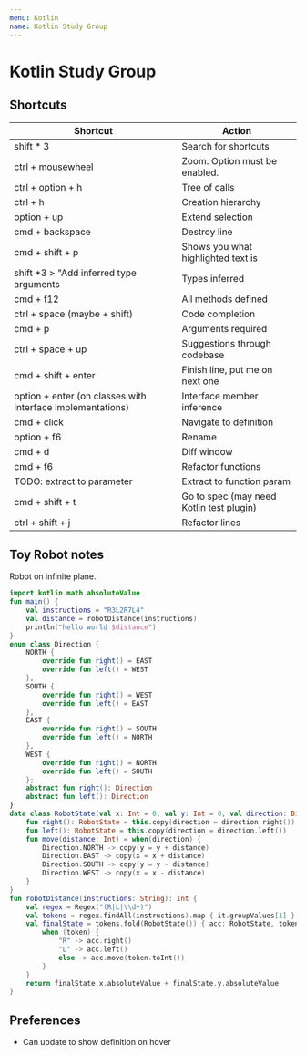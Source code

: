 ```yaml
---
menu: Kotlin
name: Kotlin Study Group
---
```


# Kotlin Study Group

## Shortcuts

| Shortcut                                                   | Action                                   |
| ---------------------------------------------------------- | ---------------------------------------- |
| shift \* 3                                                 | Search for shortcuts                     |
| ctrl + mousewheel                                          | Zoom. Option must be enabled.            |
| ctrl + option + h                                          | Tree of calls                            |
| ctrl + h                                                   | Creation hierarchy                       |
| option + up                                                | Extend selection                         |
| cmd + backspace                                            | Destroy line                             |
| cmd + shift + p                                            | Shows you what highlighted text is       |
| shift \*3 > "Add inferred type arguments                   | Types inferred                           |
| cmd + f12                                                  | All methods defined                      |
| ctrl + space (maybe + shift)                               | Code completion                          |
| cmd + p                                                    | Arguments required                       |
| ctrl + space + up                                          | Suggestions through codebase             |
| cmd + shift + enter                                        | Finish line, put me on next one          |
| option + enter (on classes with interface implementations) | Interface member inference               |
| cmd + click                                                | Navigate to definition                   |
| option + f6                                                | Rename                                   |
| cmd + d                                                    | Diff window                              |
| cmd + f6                                                   | Refactor functions                       |
| TODO: extract to parameter                                 | Extract to function param                |
| cmd + shift + t                                            | Go to spec (may need Kotlin test plugin) |
| ctrl + shift + j                                           | Refactor lines                           |

## Toy Robot notes

Robot on infinite plane.

```kotlin
import kotlin.math.absoluteValue
fun main() {
    val instructions = "R3L2R7L4"
    val distance = robotDistance(instructions)
    println("hello world $distance")
}
enum class Direction {
    NORTH {
        override fun right() = EAST
        override fun left() = WEST
    },
    SOUTH {
        override fun right() = WEST
        override fun left() = EAST
    },
    EAST {
        override fun right() = SOUTH
        override fun left() = NORTH
    },
    WEST {
        override fun right() = NORTH
        override fun left() = SOUTH
    };
    abstract fun right(): Direction
    abstract fun left(): Direction
}
data class RobotState(val x: Int = 0, val y: Int = 0, val direction: Direction = Direction.NORTH) {
    fun right(): RobotState = this.copy(direction = direction.right())
    fun left(): RobotState = this.copy(direction = direction.left())
    fun move(distance: Int) = when(direction) {
        Direction.NORTH -> copy(y = y + distance)
        Direction.EAST -> copy(x = x + distance)
        Direction.SOUTH -> copy(y = y - distance)
        Direction.WEST -> copy(x = x - distance)
    }
}
fun robotDistance(instructions: String): Int {
    val regex = Regex("(R|L|\\d+)")
    val tokens = regex.findAll(instructions).map { it.groupValues[1] }
    val finalState = tokens.fold(RobotState()) { acc: RobotState, token: String ->
        when (token) {
            "R" -> acc.right()
            "L" -> acc.left()
            else -> acc.move(token.toInt())
        }
    }
    return finalState.x.absoluteValue + finalState.y.absoluteValue
}
```

## Preferences

- Can update to show definition on hover
